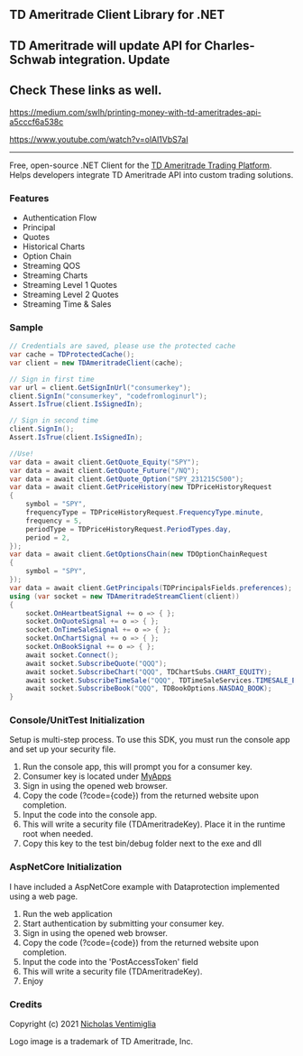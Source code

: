 ## TD Ameritrade Client Library for .NET

## TD Ameritrade will update API for Charles-Schwab integration. Update 

Check These links as well.
---------------------------------------------------------------------------------------------------

https://medium.com/swlh/printing-money-with-td-ameritrades-api-a5cccf6a538c

https://www.youtube.com/watch?v=olAl1VbS7aI

---------------------------------------------------------------------------------------------------



Free, open-source .NET Client for the [TD Ameritrade Trading Platform](https://www.tdameritrade.com/api.page).
Helps developers integrate TD Ameritrade API into custom trading solutions.

### Features

- Authentication Flow
- Principal
- Quotes
- Historical Charts
- Option Chain
- Streaming QOS
- Streaming Charts
- Streaming Level 1 Quotes
- Streaming Level 2 Quotes
- Streaming Time & Sales

### Sample

```csharp
// Credentials are saved, please use the protected cache
var cache = TDProtectedCache();
var client = new TDAmeritradeClient(cache);

// Sign in first time
var url = client.GetSignInUrl("consumerkey");
client.SignIn("consumerkey", "codefromloginurl");
Assert.IsTrue(client.IsSignedIn);

// Sign in second time
client.SignIn();
Assert.IsTrue(client.IsSignedIn);

//Use!
var data = await client.GetQuote_Equity("SPY");
var data = await client.GetQuote_Future("/NQ");
var data = await client.GetQuote_Option("SPY_231215C500");
var data = await client.GetPriceHistory(new TDPriceHistoryRequest
{
    symbol = "SPY",
    frequencyType = TDPriceHistoryRequest.FrequencyType.minute,
    frequency = 5,
    periodType = TDPriceHistoryRequest.PeriodTypes.day,
    period = 2,
});
var data = await client.GetOptionsChain(new TDOptionChainRequest
{
    symbol = "SPY",
});
var data = await client.GetPrincipals(TDPrincipalsFields.preferences);
using (var socket = new TDAmeritradeStreamClient(client))
{
    socket.OnHeartbeatSignal += o => { };
    socket.OnQuoteSignal += o => { };
    socket.OnTimeSaleSignal += o => { };
    socket.OnChartSignal += o => { };
    socket.OnBookSignal += o => { };
    await socket.Connect();
    await socket.SubscribeQuote("QQQ");
    await socket.SubscribeChart("QQQ", TDChartSubs.CHART_EQUITY);
    await socket.SubscribeTimeSale("QQQ", TDTimeSaleServices.TIMESALE_EQUITY);
    await socket.SubscribeBook("QQQ", TDBookOptions.NASDAQ_BOOK);
}
```
### Console/UnitTest Initialization

Setup is multi-step process. To use this SDK, you must run the console app and set up your security file.

1) Run the console app, this will prompt you for a consumer key. 
2) Consumer key is located under [MyApps](https://developer.tdameritrade.com/user/me/apps)
3) Sign in using the opened web browser. 
4) Copy the code (?code={code}) from the returned website upon completion.
5) Input the code into the console app.
6) This will write a security file (TDAmeritradeKey). Place it in the runtime root when needed.
7) Copy this key to the test bin/debug folder next to the exe and dll

### AspNetCore Initialization

I have included a AspNetCore example with Dataprotection implemented using a web page. 

1) Run the web application
2) Start authentication by submitting your consumer key.
3) Sign in using the opened web browser. 
4) Copy the code (?code={code}) from the returned website upon completion.
5) Input the code into the 'PostAccessToken' field
7) This will write a security file (TDAmeritradeKey).
8) Enjoy

### Credits

Copyright (c) 2021 [Nicholas Ventimiglia](https://www.nicholasventimiglia.com)

Logo image is a trademark of TD Ameritrade, Inc.
